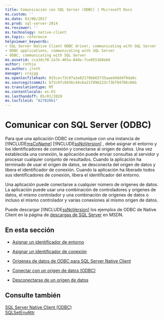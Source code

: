 ```yaml
---
title: Comunicación con SQL Server (ODBC) | Microsoft Docs
ms.custom: ''
ms.date: 03/06/2017
ms.prod: sql-server-2014
ms.reviewer: ''
ms.technology: native-client
ms.topic: reference
helpviewer_keywords:
- SQL Server Native Client ODBC driver, communicating with SQL Server
- ODBC applications, communicating with SQL Server
- ODBC, communicating with SQL Server
ms.assetid: cca3dcf0-2a7e-465a-84de-7ce055360eb6
author: rothja
ms.author: jroth
manager: craigg
ms.openlocfilehash: 015cec73c97a3a02179bb65735aaed4dd4f0da6c
ms.sourcegitcommit: b72c9fc9436c44c6a21fd96223c73bf94706c06b
ms.translationtype: MT
ms.contentlocale: es-ES
ms.lasthandoff: 05/01/2020
ms.locfileid: "82702061"
---
```

# <a name="communicating-with-sql-server-odbc"></a>Comunicar con SQL Server (ODBC)
  Para que una aplicación ODBC se comunique con una instancia de [!INCLUDE[msCoName](../../includes/msconame-md.md)] [!INCLUDE[ssNoVersion](../../includes/ssnoversion-md.md)] , debe asignar el entorno y los identificadores de conexión y conectarse al origen de datos. Una vez establecida una conexión, la aplicación puede enviar consultas al servidor y procesar cualquier conjunto de resultados. Cuando la aplicación ha terminado de usar el origen de datos, se desconecta del origen de datos y libera el identificador de conexión. Cuando la aplicación ha liberado todos sus identificadores de conexión, libera el identificador del entorno.  
  
 Una aplicación puede conectarse a cualquier número de orígenes de datos. La aplicación puede usar una combinación de controladores y orígenes de datos, el mismo controlador y una combinación de orígenes de datos o incluso el mismo controlador y varias conexiones al mismo origen de datos.  
  
 Puede descargar [!INCLUDE[ssNoVersion](../../includes/ssnoversion-md.md)] los ejemplos de ODBC de Native Client en la página de [descargas de SQL Server](https://go.microsoft.com/fwlink/?LinkId=62796) en MSDN.  
  
## <a name="in-this-section"></a>En esta sección  
  
-   [Asignar un identificador de entorno](allocating-an-environment-handle.md)  
  
-   [Asignar un identificador de conexión](allocating-a-connection-handle.md)  
  
-   [Orígenes de datos de ODBC para SQL Server Native Client](../../integration-services/connection-manager/data-sources.md)  
  
-   [Conectar con un origen de datos &#40;ODBC&#41;](connecting-to-a-data-source-odbc.md)  
  
-   [Desconectarse de un origen de datos](disconnecting-from-a-data-source.md)  
  
## <a name="see-also"></a>Consulte también  
 [SQL Server Native Client &#40;ODBC&#41;](../native-client/odbc/sql-server-native-client-odbc.md)   
 [SQLSetEnvAttr](../native-client-odbc-api/sqlsetenvattr.md)  
  
  
